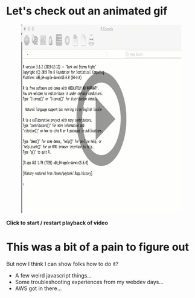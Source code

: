 <!--

author:   Joy Payton

email:    paytonk@chop.edu

version:  0.0.1

language: en

narrator: US English Female

comment:  Short description here

script:   https://code.jquery.com/jquery-3.6.0.slim.min.js

script:   https://chop-dbhi-arcus-education-website-assets.s3.amazonaws.com/javascript/scripts.js
-->

# Let's check out an animated gif

<figure>
  <img src="https://raw.githubusercontent.com/arcus/education_liascript_experiments/main/img/r_console.png" height="500" width="800" alt="Static Image" data-alt="https://raw.githubusercontent.com/arcus/education_liascript_experiments/main/img/r_console.gif">
</figure>

**Click to start / restart playback of video**

# This was a bit of a pain to figure out

But now I think I can show folks how to do it?  

* A few weird javascript things...
* Some troubleshooting experiences from my webdev days...
* AWS got in there...

